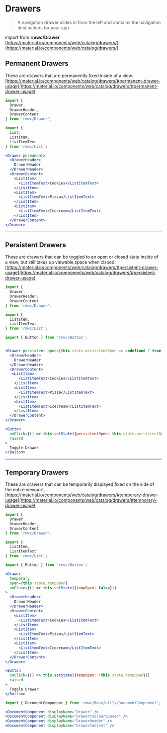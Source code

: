 # Drawers

> A navigation drawer slides in from the left and contains the navigation destinations for your app.

import from **rmwc/Drawer**  
[https://material.io/components/web/catalog/drawers/](https://material.io/components/web/catalog/drawers/)

## Permanent Drawers

These are drawers that are permanently fixed inside of a view.
[https://material.io/components/web/catalog/drawers/#permanent-drawer-usage](https://material.io/components/web/catalog/drawers/#permanent-drawer-usage)

```jsx render
import {
  Drawer,
  DrawerHeader,
  DrawerContent
} from 'rmwc/Drawer';

import {
  List,
  ListItem,
  ListItemText
} from 'rmwc/List';

<Drawer permanent>
  <DrawerHeader>
    DrawerHeader
  </DrawerHeader>
  <DrawerContent>
    <ListItem>
      <ListItemText>Cookies</ListItemText>
    </ListItem>
    <ListItem>
      <ListItemText>Pizza</ListItemText>
    </ListItem>
    <ListItem>
      <ListItemText>Icecream</ListItemText>
    </ListItem>
  </DrawerContent>
</Drawer>
```

---

## Persistent Drawers

These are drawers that can be toggled to an open or closed state inside of a view, but still takes up viewable space when clsoed.
[https://material.io/components/web/catalog/drawers/#persistent-drawer-usage](https://material.io/components/web/catalog/drawers/#persistent-drawer-usage)

```jsx render
import {
  Drawer,
  DrawerHeader,
  DrawerContent
} from 'rmwc/Drawer';

import {
  ListItem,
  ListItemText
} from 'rmwc/List';

import { Button } from 'rmwc/Button';


<Drawer persistent open={this.state.persistentOpen == undefined ? true : this.state.persistentOpen}>
  <DrawerHeader>
    DrawerHeader
  </DrawerHeader>
  <DrawerContent>
   <ListItem>
      <ListItemText>Cookies</ListItemText>
    </ListItem>
    <ListItem>
      <ListItemText>Pizza</ListItemText>
    </ListItem>
    <ListItem>
      <ListItemText>Icecream</ListItemText>
    </ListItem>
  </DrawerContent>
</Drawer>

<Button
  onClick={() => this.setState({persistentOpen: this.state.persistentOpen === undefined ? false : !this.state.persistentOpen})}
  raised
>
  Toggle Drawer
</Button>
```

---

## Temporary Drawers

These are drawers that can be temporarily displayed fixed on the side of the entire viewport.
[https://material.io/components/web/catalog/drawers/#temporary-drawer-usage](https://material.io/components/web/catalog/drawers/#temporary-drawer-usage)

```jsx render
import {
  Drawer,
  DrawerHeader,
  DrawerContent
} from 'rmwc/Drawer';

import {
  ListItem,
  ListItemText
} from 'rmwc/List';

import { Button } from 'rmwc/Button';

<Drawer
  temporary
  open={this.state.tempOpen}
  onClose={() => this.setState({tempOpen: false})}
>
  <DrawerHeader>
    DrawerHeader
  </DrawerHeader>
  <DrawerContent>
    <ListItem>
      <ListItemText>Cookies</ListItemText>
    </ListItem>
    <ListItem>
      <ListItemText>Pizza</ListItemText>
    </ListItem>
    <ListItem>
      <ListItemText>Icecream</ListItemText>
    </ListItem>
  </DrawerContent>
</Drawer>

<Button
  onClick={() => this.setState({tempOpen: !this.state.tempOpen})}
  raised
>
  Toggle Drawer
</Button>
```

```jsx renderOnly
import { DocumentComponent } from 'rmwc/Base/utils/DocumentComponent';

<DocumentComponent displayName="Drawer" />
<DocumentComponent displayName="DrawerToolbarSpacer" />
<DocumentComponent displayName="DrawerHeader" />
<DocumentComponent displayName="DrawerContent" />
```
